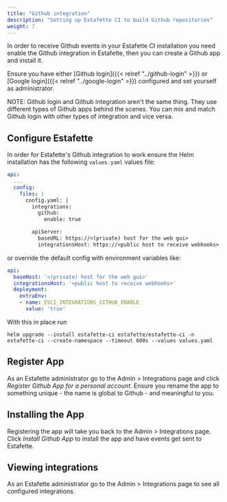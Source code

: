 ```yaml
---
title: "Github integration"
description: "Setting up Estafette CI to build Github repositories"
weight: 7
---
```


In order to receive Github events in your Estafette CI installation you need enable the Github integration in Estafette, then you can create a Github app and install it.

Ensure you have either [Github login]({{< relref "../github-login" >}}) or [Google login]({{< relref "../google-login" >}}) configured and set yourself as administrator.

NOTE: Github login and Github integration aren't the same thing. They use different types of Github apps behind the scenes. You can mix and match Github login with other types of integration and vice versa.

## Configure Estafette

In order for Estafette's Github integration to work ensure the Helm installation has the following `values.yaml` values file:

```yaml
api:
  ...
  config:
    files: |
      config.yaml: |
        integrations:
          github:
            enable: true

        apiServer:
          baseURL: https://<(private) host for the web gui>
          integrationsHost: https://<public host to receive webhooks>
```

or override the default config with environment variables like:

```yaml
api:
  baseHost: '<(private) host for the web gui>'
  integrationsHost: '<public host to receive webhooks>'
  deployment:
    extraEnv:
    - name: ESCI_INTEGRATIONS_GITHUB_ENABLE
      value: 'true'
```

With this in place run

```
helm upgrade --install estafette-ci estafette/estafette-ci -n estafette-ci --create-namespace --timeout 600s --values values.yaml
```

## Register App

As an Estafette administrator go to the Admin > Integrations page and click _Register Github App for a personal account_. Ensure you rename the app to something unique - the name is global to Github - and meaningful to you.

## Installing the App

Registering the app will take you back to the Admin > Integrations page. Click _Install Github App_ to install the app and have events get sent to Estafette.

## Viewing integrations

As an Estafette administrator go to the Admin > Integrations page to see all configured integrations.